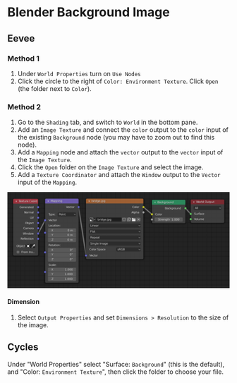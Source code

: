 # Blender Background Image

## Eevee

### Method 1

1. Under `World Properties` turn on `Use Nodes`
2. Click the circle to the right of `Color: Environment Texture`. Click `Open` (the folder next to `Color`).

### Method 2

1. Go to the `Shading` tab, and switch to `World` in the bottom pane.
2. Add an `Image Texture` and connect the `color` output to the `color` input of the existing `Background` node (you may have to zoom out to find this node).
3. Add a `Mapping` node and attach the `vector` output to the `vector` input of the `Image Texture`.
4. Click the `Open` folder on the `Image Texture` and select the image.
5. Add a `Texture Coordinator` and attach the `Window` output to the `Vector` input of the `Mapping`.

![Background Image Nodes](assets/blender-background-image-nodes.png)

#### Dimension

1. Select `Output Properties` and set `Dimensions > Resolution` to the size of the image.

## Cycles

Under "World Properties" select "Surface: `Background`" (this is the default), and "Color: `Environment Texture`", then click the folder to choose your file.
